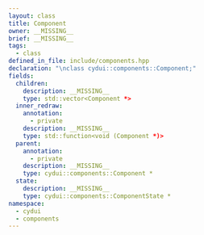 ```yaml
---
layout: class
title: Component
owner: __MISSING__
brief: __MISSING__
tags:
  - class
defined_in_file: include/components.hpp
declaration: "\nclass cydui::components::Component;"
fields:
  children:
    description: __MISSING__
    type: std::vector<Component *>
  inner_redraw:
    annotation:
      - private
    description: __MISSING__
    type: std::function<void (Component *)>
  parent:
    annotation:
      - private
    description: __MISSING__
    type: cydui::components::Component *
  state:
    description: __MISSING__
    type: cydui::components::ComponentState *
namespace:
  - cydui
  - components
---
```

